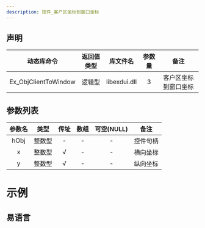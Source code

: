 ```yaml
---
description: 控件_客户区坐标到窗口坐标
---
```





## 声明

|      动态库命令      | 返回值类型 |   库文件名   | 参数量 |         备注         |
| :------------------: | :--------: | :----------: | :----: | :------------------: |
| Ex_ObjClientToWindow |   逻辑型   | libexdui.dll |   3    | 客户区坐标到窗口坐标 |

## 参数列表

| 参数名 |  类型  | 传址 | 数组 | 可空(NULL) |   备注   |
| :----: | :----: | :--: | :--: | :--------: | :------: |
|  hObj  | 整数型 |  -   |  -   |     -      | 控件句柄 |
|   x    | 整数型 |  √   |  -   |     -      | 横向坐标 |
|   y    | 整数型 |  √   |  -   |     -      | 纵向坐标 |


# 示例

## 易语言

```basic

```
